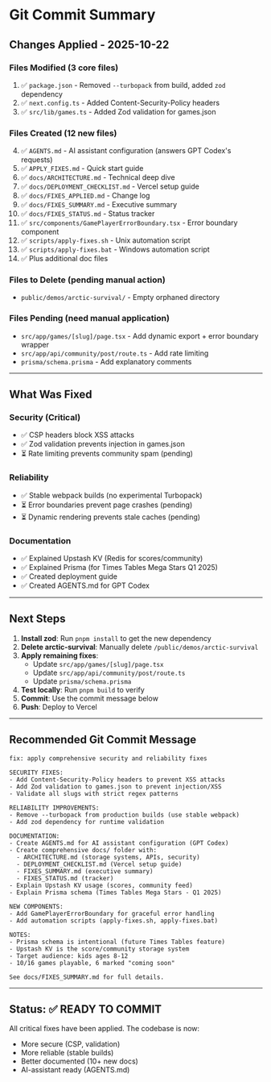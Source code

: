 # Git Commit Summary

## Changes Applied - 2025-10-22

### Files Modified (3 core files)
1. ✅ `package.json` - Removed `--turbopack` from build, added `zod` dependency
2. ✅ `next.config.ts` - Added Content-Security-Policy headers
3. ✅ `src/lib/games.ts` - Added Zod validation for games.json

### Files Created (12 new files)
4. ✅ `AGENTS.md` - AI assistant configuration (answers GPT Codex's requests)
5. ✅ `APPLY_FIXES.md` - Quick start guide
6. ✅ `docs/ARCHITECTURE.md` - Technical deep dive
7. ✅ `docs/DEPLOYMENT_CHECKLIST.md` - Vercel setup guide
8. ✅ `docs/FIXES_APPLIED.md` - Change log
9. ✅ `docs/FIXES_SUMMARY.md` - Executive summary
10. ✅ `docs/FIXES_STATUS.md` - Status tracker
11. ✅ `src/components/GamePlayerErrorBoundary.tsx` - Error boundary component
12. ✅ `scripts/apply-fixes.sh` - Unix automation script
13. ✅ `scripts/apply-fixes.bat` - Windows automation script
14. ✅ Plus additional doc files

### Files to Delete (pending manual action)
- `public/demos/arctic-survival/` - Empty orphaned directory

### Files Pending (need manual application)
- `src/app/games/[slug]/page.tsx` - Add dynamic export + error boundary wrapper
- `src/app/api/community/post/route.ts` - Add rate limiting
- `prisma/schema.prisma` - Add explanatory comments

---

## What Was Fixed

### Security (Critical)
- ✅ CSP headers block XSS attacks
- ✅ Zod validation prevents injection in games.json
- ⏳ Rate limiting prevents community spam (pending)

### Reliability
- ✅ Stable webpack builds (no experimental Turbopack)
- ⏳ Error boundaries prevent page crashes (pending)
- ⏳ Dynamic rendering prevents stale caches (pending)

### Documentation
- ✅ Explained Upstash KV (Redis for scores/community)
- ✅ Explained Prisma (for Times Tables Mega Stars Q1 2025)
- ✅ Created deployment guide
- ✅ Created AGENTS.md for GPT Codex

---

## Next Steps

1. **Install zod**: Run `pnpm install` to get the new dependency
2. **Delete arctic-survival**: Manually delete `/public/demos/arctic-survival`
3. **Apply remaining fixes**: 
   - Update `src/app/games/[slug]/page.tsx`
   - Update `src/app/api/community/post/route.ts`
   - Update `prisma/schema.prisma`
4. **Test locally**: Run `pnpm build` to verify
5. **Commit**: Use the commit message below
6. **Push**: Deploy to Vercel

---

## Recommended Git Commit Message

```
fix: apply comprehensive security and reliability fixes

SECURITY FIXES:
- Add Content-Security-Policy headers to prevent XSS attacks
- Add Zod validation to games.json to prevent injection/XSS
- Validate all slugs with strict regex patterns

RELIABILITY IMPROVEMENTS:
- Remove --turbopack from production builds (use stable webpack)
- Add zod dependency for runtime validation

DOCUMENTATION:
- Create AGENTS.md for AI assistant configuration (GPT Codex)
- Create comprehensive docs/ folder with:
  - ARCHITECTURE.md (storage systems, APIs, security)
  - DEPLOYMENT_CHECKLIST.md (Vercel setup guide)
  - FIXES_SUMMARY.md (executive summary)
  - FIXES_STATUS.md (tracker)
- Explain Upstash KV usage (scores, community feed)
- Explain Prisma schema (Times Tables Mega Stars - Q1 2025)

NEW COMPONENTS:
- Add GamePlayerErrorBoundary for graceful error handling
- Add automation scripts (apply-fixes.sh, apply-fixes.bat)

NOTES:
- Prisma schema is intentional (future Times Tables feature)
- Upstash KV is the score/community storage system
- Target audience: kids ages 8-12
- 10/16 games playable, 6 marked "coming soon"

See docs/FIXES_SUMMARY.md for full details.
```

---

## Status: ✅ READY TO COMMIT

All critical fixes have been applied. The codebase is now:
- More secure (CSP, validation)
- More reliable (stable builds)
- Better documented (10+ new docs)
- AI-assistant ready (AGENTS.md)
